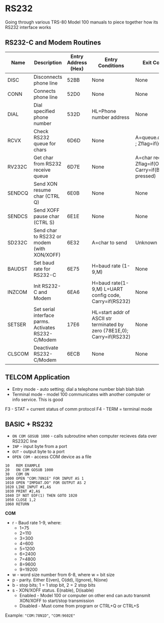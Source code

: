 # RS232

Going through various TRS-80 Model 100 manuals to piece together how its RS232 interface works


## RS232-C and Modem Routines

| Name     | Description                       | Entry Address (Hex) | Entry Conditions        | Exit Conditions                                          |
| -------- | --------------------------------- | ------------------- | ----------------------- | -------------------------------------------------------- |
| DISC     | Disconnects phone line            | 52BB                | None                    | None                                                     |
| CONN     | Connects phone line               | 52D0                | None                    | None                                                     |
| DIAL     | Dial specified phone number       | 532D                | HL=Phone number address | None                                                     |
| RCVX     | Check RS232 queue for chars       | 6D6D                | None                    | A=queue.chars.length ; Zflag=if(no data)                 |
| RV232C   | Get char from RS232 receive queue | 6D7E                | None                    | A=char received ; Zflag=if(OK) ; Carry=if(BREAK pressed) |
| SENDCQ   | Send XON resume char (CTRL Q)     | 6E0B                | None                    | None                                                     |
| SENDCS   | Send XOFF pause char (CTRL S)     | 6E1E                | None                    | None                                                     |
| SD232C   | Send char to RS232 or modem (with XON/XOFF) | 6E32 | A=char to send | Unknown |
| BAUDST   | Set baud rate for RS232-C         | 6E75                | H=baud rate (1-9,M)     | None                                                     |
| INZCOM   | Init RS232-C and Modem            | 6EA6                | H=baud rate(1-9,M) L=UART config code, Carry=if(RS232) | None |
| SETSER   | Set serial interface parms. Activates RS232-C/Modem | 17E6 | HL=start addr of ASCII str terminated by zero (78E1E,0); Carry=if(RS232) | None |
| CLSCOM   | Deactivate RS232-C/Modem          | 6ECB | None | None |



## TELCOM Application
* Entry mode - auto setting; dial a telephone number blah blah blah
* Terminal mode - model 100 communicates with another computer or info service. This is good

F3 - STAT = current status of comm protocol
F4 - TERM = terminal mode


## BASIC + RS232
* ```ON COM GOSUB 1000``` - calls subroutine when computer recieves data over RS232C line
* ```INP``` - input byte from a port
* ```OUT``` - output byte to a port
* ```OPEN COM``` - access COM device as a file

```
10   REM EXAMPLE
20   ON COM GOSUB 1000
30   COM ON
1000 OPEN "COM:78N1E" FOR INPUT AS 1
1010 OPEN "IMPDAT.DO" FOR OUTPUT AS 2
1020 LINE INPUT #1,A$
1030 PRINT #2,A$
1040 IF NOT EOF(1) THEN GOTO 1020
1050 CLOSE 1,2
1060 RETURN
```

**COM**
* r - Baud rate 1-9, where:
  * 1=75
  * 2=110
  * 3=300
  * 4=600
  * 5=1200
  * 6=2400
  * 7=4800
  * 8=9600
  * 9=19200
* w - word size number from 6-8, where w = bit size
* p - parity. Either E(ven), O(dd), I(gnore), N(one)
* b - stop bits; 1 = 1 stop bit, 2 = 2 stop bits
* s - XON/XOFF status. E(nable), D(isable)
  * Enabled - Model 100 or computer on other end can auto transmit XON/XOFF to start/stop transmission
  * Disabled - Must come from program or CTRL+Q or CTRL+S

Example:
```"COM:78N1D"```, ```"COM:9602E"```



